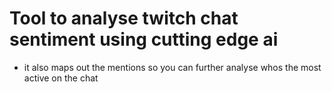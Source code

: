 # Tool to analyse twitch chat sentiment using cutting edge ai
- it also maps out the mentions so you can further analyse whos the most active on the chat
